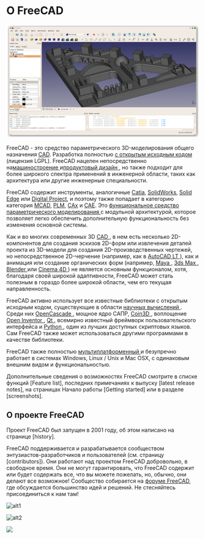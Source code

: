 # О FreeCAD

![](images/FreeCAD_default.jpg)

FreeCAD - это средство параметрического 3D-моделирования общего назначения [CAD](http://en.wikipedia.org/wiki/CAD). Разработка полностью [ с открытым исходным кодом ](http://en.wikipedia.org/wiki/Open_source) (лицензия LGPL). FreeCAD нацелен непосредственно на[машиностроение ](http://en.wikipedia.org/wiki/Mechanical_engineering) и[продуктовый дизайн ](http://en.wikipedia.org/wiki/Product_design), но также подходит для более широкого спектра применений в инженерной области, таких как архитектура или другие инженерные специальности.

FreeCAD содержит инструменты, аналогичные [Catia](http://en.wikipedia.org/wiki/Catia), [SolidWorks](http://en.wikipedia.org/wiki/Solidworks), [Solid Edge](http://en.wikipedia.org/wiki/Solid_Edge) или [Digital Project](https://en.wikipedia.org/wiki/Digital_Project), и поэтому также попадает в категорию категория [MCAD](http://en.wikipedia.org/wiki/CAD), [PLM](http://en.wikipedia.org/wiki/Product_Lifecycle_Management), [CAx](http://en.wikipedia.org/wiki/CAx) и [CAE](http://en.wikipedia.org/wiki/Computer-aided_engineering). Это [ функциональное средство параметрического моделирования ](http://en.wikipedia.org/wiki/Parametric_feature_based_modeler) с модульной архитектурой, которое позволяет легко обеспечить дополнительную функциональность без изменения основной системы.

Как и во многих современных 3D [ CAD ](http://en.wikipedia.org/wiki/CAD), в нем есть несколько 2D-компонентов для создания эскизов 2D-форм или извлечения деталей проекта из 3D-модели для создания 2D-производственных чертежей, но непосредственное 2D-черчение (например, как в [ AutoCAD LT ](http://en.wikipedia.org/wiki/AutoCAD#AutoCAD_LT)), как и анимация или создание органических форм (например, [ Maya ](http://en.wikipedia.org/wiki/Maya_(software)), [ 3ds Max ](http://en.wikipedia.org/wiki/3ds_Max), [ Blender ](http://en.wikipedia.org/wiki/Blender_%28software%29) или [ Cinema 4D ](http://en.wikipedia.org/wiki/CINEMA_4D)) не является основным функционалом, хотя, благодаря своей широкой адаптивности, FreeCAD может стать полезным в гораздо более широкой области, чем его текущая направленность.

FreeCAD активно использует все известные библиотеки с открытым исходным кодом, существующие в области [ научных вычислений ](http://en.wikipedia.org/wiki/Scientific_Computation). Среди них [ OpenCascade ](http://opencascade.org/), мощное ядро САПР, [ Coin3D ](http://www.coin3d.org/), воплощение [ Open Inventor ](http://en.wikipedia.org/wiki/Open_Inventor), [ Qt ](http://www.qtsoftware.com/), всемирно известный фреймворк пользовательского интерфейса и [ Python ](http://www.python.org/), один из лучших доступных скриптовых языков. Сам FreeCAD также может использоваться другими программами в качестве библиотеки.

FreeCAD также полностью [ мультиплатформенный ](http://en.wikipedia.org/wiki/Cross-platform) и безупречно работает в системах Windows, Linux / Unix и Mac OSX, с одинаковым внешним видом и функциональностью.

Дополнительные сведения о возможностях FreeCAD смотрите в списке функций [Feature list], последних примечаниях к выпуску [latest release notes], на страницах Начало работы [Getting started] или в разделе [screenshots].

## О проекте FreeCAD

Проект FreeCAD был запущен в 2001 году, об этом написано на странице [history].

FreeCAD поддерживается и разрабатывается сообществом энтузиастов-разработчиков и пользователей (см. страницу [contributors]). Они работают над проектом FreeCAD добровольно, в свободное время. Они не могут гарантировать, что FreeCAD содержит или будет содержать все, что вы можете пожелать, но, обычно, они делают все возможное! Сообщество собирается на [форуме FreeCAD](https://forum.freecadweb.org), где обсуждается большинство идей и решений. Не стесняйтесь присоединиться к нам там!

![alt1](https://raw.github.com/yorikvanhavre/FreeCAD-documentation/master/user-documentation/images/FreeCAD.svg?sanitize=true)

![alt2](images/FreeCAD.svg)

<img src="images/FreeCAD.svg" />